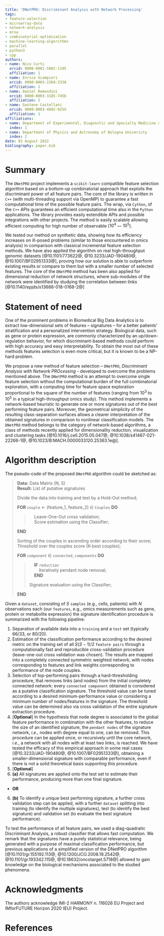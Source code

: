 ```yaml
---
title: 'DNetPRO: Discriminant Analysis with Network Processing'
tags:
- feature-selection
- microarray-data
- network-analysis
- mrna
- combinatorial-optimization
- machine-learning-algorithms
- parallel
- python3
- cpp
authors:
- name: Nico Curti
  orcid: 0000-0001-5802-1195
  affiliation: 1
- name: Enrico Giampieri
  orcid: 0000-0003-2269-2338
  affiliation: 1
- name: Daniel Remondini
  orcid: 0000-0003-3185-7456
  affiliation: 2
- name: Gastone Castellani
  orcid: 0000-0003-4892-925X
  affiliation: 1
affiliations:
- name: Department of Experimental, Diagnostic and Specialty Medicine of Bologna University
  index: 1
- name: Department of Physics and Astronomy of Bologna University
  index: 2
date: 02 August 2022
bibliography: paper.bib
---
```


# Summary

The `DNetPRO` project implements a `scikit-learn` compatible feature selection algorithm based on a bottom-up combinatorial approach that exploits the discriminant power of all feature pairs.
The core of the library is written in `C++` (with multi-threading support via OpenMP) to guarantee a fast computational time of the possible feature pairs.
The wrap, via `Cython`, of the `C++` APIs guarantees an efficient computational time also in the `Python` applications.
The library provides easily extendible APIs and possible integrations with other projects.
The method is easily scalable allowing efficient computing for high number of observable ($10^4$ — $10^5$).

We tested our method on synthetic data, showing how its efficiency increases on ill-posed problems (similar to those encountered in omics analysis) in comparison with classical incremental feature selection methods.
We have also applied the algorithm on real high-throughput genomic datasets [@10.1101/773622@, @10.3233/JAD-190480@, @10.1007/BF02951333@], proving how our solution is able to outperform existing results or compare to them but with a smaller number of selected features.
The core of the `DNetPRO` method has been also applied for dimensional reduction of network structures, where sub-modules of the network were identified by studying the correlation between links [@10.1140/epjds/s13688-018-0168-2@]

# Statement of need

One of the prominent problems in Biomedical Big Data Analytics is to extract low-dimensional sets of features – signatures – for a better patients’ stratification and a personalized intervention strategy.
Biological data, such as gene or protein expression, are commonly characterized by an up/down-regulation behavior, for which discriminant-based methods could perform with high accuracy and easy interpretability.
To obtain the most out of these methods features selection is even more critical, but it is known to be a NP-hard problem.

We propose a new method of feature selection – `DNetPRO`, *Discriminant Analysis with Network PROcessing* - developed to overcome the problems mentioned above.
The `DNetPRO` method is an attempt to overcome single feature selection without the computational burden of the full combinatorial exploration, with a computing time for feature space exploration proportional to the square of the number of features (ranging from $10^3$ to $10^5$ in a typical high-throughput omics study).
This method implements a network-based heuristic to generate one or more signatures out of the best performing feature pairs.
Moreover, the geometrical simplicity of the resulting class-separation surfaces allows a clearer interpretation of the obtained signatures in comparison to nonlinear classification models.
The `DNetPRO` method belongs to the category of network-based algorithms, a class of methods recently applied for dimensionality reduction, visualization and clustering tasks [@10.1016/j.cell.2015.05.047@, @10.1038/s41467-021-22266-1@, @10.1023/B:MACH.0000033120.25363.1e@].

# Algorithm description

The pseudo-code of the proposed `DNetPRO` algorithm could be sketched as:

> **Data:** Data Matrix (N, S)\
> **Result:** List of putative signatures
>
> Divide the data into training and test by a Hold-Out method;
>
> **FOR** `couple` &larr; (feature_1, feature_2) &in; `Couples` **DO**
>> &nbsp;&nbsp;&nbsp;&nbsp;Leave-One-Out cross validation;\
>> &nbsp;&nbsp;&nbsp;&nbsp;Score estimation using the Classifier;
>
> **END**
>
> Sorting of the couples in ascending order according to their score;\
> Threshold over the couples score (K-best couples);
>
> **FOR** `component` &in; `connected_components` **DO**
>> &nbsp;&nbsp;&nbsp;&nbsp;**IF** `reduction`\
>> &nbsp;&nbsp;&nbsp;&nbsp;&nbsp;&nbsp;&nbsp;&nbsp;Iteratively pendant node removal;\
>>  &nbsp;&nbsp;&nbsp;&nbsp;**END**
>>
>> Signature evaluation using the Classifier;
>
> **END**

Given a `dataset`, consisting of $S$ `samples` (e.g., cells, patients) with $N$ observations each (our `features`, e.g., omics measurements such as gene, protein or metabolite expression) the signature identification procedure is summarized with the following pipeline:

1. Separation of available data into a `training` and a `test` set (typically 66/33, or 80/20).
2. Estimation of the classification performance according to the desired metric on the training set of all $S(S-1)/2$ `feature pairs` through a computationally fast and reproducible cross-validation procedure (leave-one-out cross validation was chosen).
  The results are mapped into a completely connected symmetric weighted network, with nodes corresponding to features and link weights corresponding to performance of the node couples.
3. Selection of top-performing pairs through a hard-thresholding procedure, that removes links (and nodes) from the initial completely connected network: every `connected component` obtained is considered as a putative classification signature.
  The threshold value can be tuned according to a desired minimum-performance value or considering a minimum number of nodes/features  in the signature.
  The threshold value can be determined also via cross validation of the entire signature extraction procedure.
4. [**Optional**] In the hypothesis that node degree is associated to the global feature performance in combination with the other features, to reduce the size of an identified signature, the `pendant nodes` of the signature network, *i.e.*, nodes with degree equal to one, can be removed.
  This procedure can be applied once, or recursively until the core network, *i.e.*, a network with all nodes with at least two links, is reached.
  We have tested the efficacy of this empirical approach in some real cases [@10.3233/JAD-190480@, @10.1007/BF02951333@], obtaining a smaller-dimensional signature with comparable performance, even if there is not a solid theoretical basis supporting this procedure.
5. [**Optional**]
6. **(a)** All signatures are applied onto the test set to estimate their performance, producing more than one final signature.

  * **OR**

6. **(b)** To identify a unique best performing signature, a further cross validation step can be applied, with a further `dataset` splitting into training (to identify the multiple signatures), test (to identify the best signature) and validation set (to evaluate the best signature performance).

To test the performance of all feature pairs, we used a diag-quadratic Discriminant Analysis, a robust classifier that allows fast computation.
We remark that the signatures have a purely statistical relevance, being generated with a purpose of maximal classification performance, but previous applications of a simplified version of the DNetPRO algorithm [@10.1101/gr.155192.113@, @10.1200/JCO.2008.19.2542@, @10.1101/gr.193342.115@, @10.18632/oncotarget.5718@] allowed to gain knowledge on the biological mechanisms associated to the studied phenomena.

# Acknowledgments

The authors acknowledge IMI-2 HARMONY n. 116026 EU Project and IMforFUTURE Horizon 2020 (EU) Project.

# References
